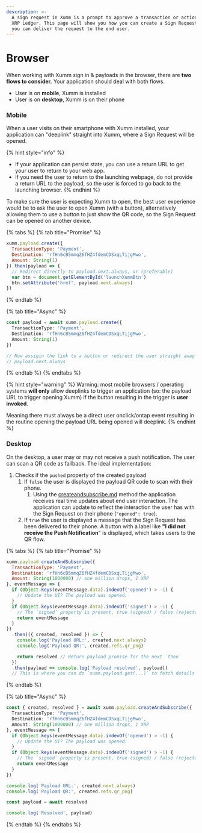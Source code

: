 ```yaml
---
description: >-
  A sign request in Xumm is a prompt to approve a transaction or action on the
  XRP Ledger. This page will show you how you can create a Sign Request, and how
  you can deliver the request to the end user.
---
```


# Browser

When working with Xumm sign in & payloads in the browser, there are **two flows to consider.** Your application should deal with both flows.

* User is on **mobile**, Xumm is installed
* User is on **desktop**, Xumm is on their phone

### Mobile

When a user visits on their smartphone with Xumm installed, your application can "deeplink" straight into Xumm, where a Sign Request will be opened.

{% hint style="info" %}
* If your application can persist state, you can use a return URL to get your user to return to your web app.
* If you need the user to return to the launching webpage, do not provide a return URL to the payload, so the user is forced to go back to the launching browser.
{% endhint %}

To make sure the user is expecting Xumm to open, the best user experience would be to ask the user to open Xumm (with a button), alternatively allowing them to use a button to just show the QR code, so the Sign Request can be opened on another device.

{% tabs %}
{% tab title="Promise" %}
```javascript
xumm.payload.create({
  TransactionType: 'Payment',
  Destination: 'rfHn6cB5mmqZ6fHZ4fdemCDSxqLTijgMwo',
  Amount: String(1)
}).then(payload => {
  // Redirect directly to payload.next.always, or (preferable)
  var btn = document.getElementById('launchXummBtn')
  btn.setAttribute('href', payload.next.always)
})
```
{% endtab %}

{% tab title="Async" %}
```typescript
const payload = await xumm.payload.create({
  TransactionType: 'Payment',
  Destination: 'rfHn6cB5mmqZ6fHZ4fdemCDSxqLTijgMwo',
  Amount: String(1)
})

// Now assigin the link to a button or redirect the user straight away to:
// payload.next.always
```
{% endtab %}
{% endtabs %}

{% hint style="warning" %}
Warning: most mobile browsers / operating systems **will only** allow deeplinks to trigger an application (so: the payload URL to trigger opening Xumm) if the button resulting in the trigger is **user invoked**.

Meaning there must always be a direct user onclick/ontap event resulting in the routine opening the payload URL being opened will deeplink.
{% endhint %}

### Desktop

On the desktop, a user may or may not receive a push notification. The user can scan a QR code as fallback. The ideal implementation:

1. Checks if the `pushed` property of the created payload
   1. If `false` the user is displayed the payload QR code to scan with their phone.
      1. Using the [createandsubscribe.md](../../sdk-syntax/xumm.payload/createandsubscribe.md "mention") method the application receives real time updates about end user interaction. The application can update to reflect the interaction the user has with the Sign Request on their phone (`"opened": true`).
   2. If `true` the user is displayed a message that the Sign Request has been delivered to their phone. A button with a label like **"I did not receive the Push Notification**" is displayed, which takes users to the QR flow.

{% tabs %}
{% tab title="Promise" %}
```javascript
xumm.payload.createAndSubscribe({
  TransactionType: 'Payment',
  Destination: 'rfHn6cB5mmqZ6fHZ4fdemCDSxqLTijgMwo',
  Amount: String(1000000) // one million drops, 1 XRP
}, eventMessage => {
  if (Object.keys(eventMessage.data).indexOf('opened') > -1) {
    // Update the UI? The payload was opened.
  }
  if (Object.keys(eventMessage.data).indexOf('signed') > -1) {
    // The `signed` property is present, true (signed) / false (rejected)
    return eventMessage
  }
})
  .then(({ created, resolved }) => {
    console.log('Payload URL:', created.next.always)
    console.log('Payload QR:', created.refs.qr_png)

    return resolved // Return payload promise for the next `then`
  })
  .then(payload => console.log('Payload resolved', payload))
  // This is where you can do `xumm.payload.get(...)` to fetch details
```
{% endtab %}

{% tab title="Async" %}
```typescript
const { created, resolved } = await xumm.payload.createAndSubscribe({
  TransactionType: 'Payment',
  Destination: 'rfHn6cB5mmqZ6fHZ4fdemCDSxqLTijgMwo',
  Amount: String(1000000) // one million drops, 1 XRP
}, eventMessage => {
  if (Object.keys(eventMessage.data).indexOf('opened') > -1) {
    // Update the UI? The payload was opened.
  }
  if (Object.keys(eventMessage.data).indexOf('signed') > -1) {
    // The `signed` property is present, true (signed) / false (rejected)
    return eventMessage
  }
})

console.log('Payload URL:', created.next.always)
console.log('Payload QR:', created.refs.qr_png)

const payload = await resolved

console.log('Resolved', payload)
```
{% endtab %}
{% endtabs %}
